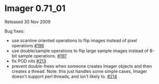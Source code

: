 # Imager 0.71_01

Released 30 Nov 2009

Bug fixes:
- use scanline oriented operations to flip images instead of pixel operations [#196](https://github.com/tonycoz/imager/issues/196)
- use double/sample operations to flip large sample images instead of 8-bit sample operations. [#197](https://github.com/tonycoz/imager/issues/197)
- fix POD nits [#213](https://github.com/tonycoz/imager/issues/213)
- prevent double-frees when someone creates Imager objects and then creates a thread. Note: this just handles some simple cases, Imager doesn't support perl threads, and isn't likely to. [#214](https://github.com/tonycoz/imager/issues/214)